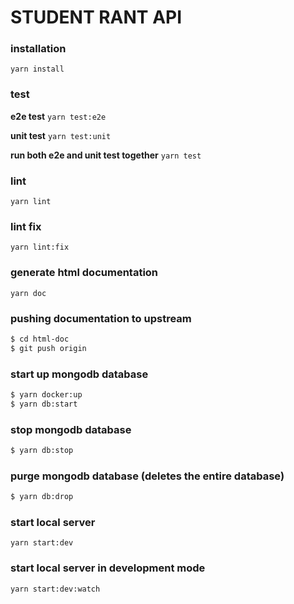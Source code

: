 # STUDENT RANT API

### installation

`yarn install`


### test

**e2e test**
`yarn test:e2e`

**unit test**
`yarn test:unit`


**run both e2e and unit test together**
`yarn test`

### lint

`yarn lint`


### lint fix

`yarn lint:fix`


### generate html documentation

`yarn doc`

### pushing documentation to upstream
```bash
$ cd html-doc
$ git push origin
```


### start up mongodb database

```bash
$ yarn docker:up
$ yarn db:start
```

### stop mongodb database

```bash
$ yarn db:stop
```

### purge mongodb database (deletes the entire database)

```bash
$ yarn db:drop
```
### start local server

`yarn start:dev`

### start local server in development mode
`yarn start:dev:watch`

